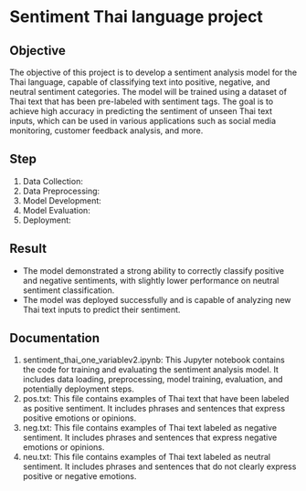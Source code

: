 # Sentiment Thai language project

## Objective
The objective of this project is to develop a sentiment analysis model for the Thai language, capable of classifying text into positive, negative, and neutral sentiment categories. The model will be trained using a dataset of Thai text that has been pre-labeled with sentiment tags. The goal is to achieve high accuracy in predicting the sentiment of unseen Thai text inputs, which can be used in various applications such as social media monitoring, customer feedback analysis, and more.

## Step
1. Data Collection:
2. Data Preprocessing:
3. Model Development:
4. Model Evaluation:
5. Deployment:

## Result
- The model demonstrated a strong ability to correctly classify positive and negative sentiments, with slightly lower performance on neutral sentiment classification.
- The model was deployed successfully and is capable of analyzing new Thai text inputs to predict their sentiment.

## Documentation
1. sentiment_thai_one_variablev2.ipynb: This Jupyter notebook contains the code for training and evaluating the sentiment analysis model. It includes data loading, preprocessing, model training, evaluation, and potentially deployment steps.
2. pos.txt: This file contains examples of Thai text that have been labeled as positive sentiment. It includes phrases and sentences that express positive emotions or opinions.
3. neg.txt: This file contains examples of Thai text labeled as negative sentiment. It includes phrases and sentences that express negative emotions or opinions.
4. neu.txt: This file contains examples of Thai text labeled as neutral sentiment. It includes phrases and sentences that do not clearly express positive or negative emotions.